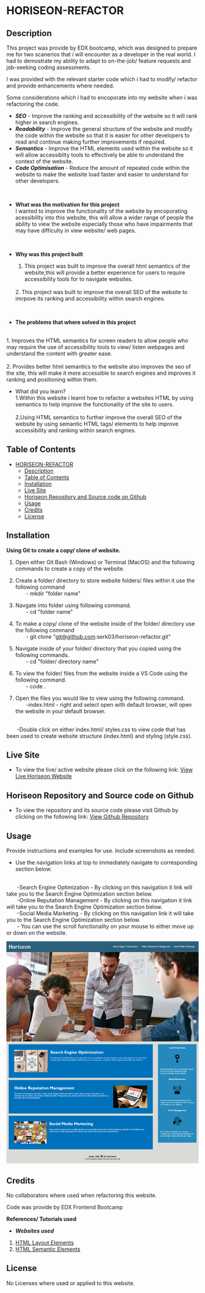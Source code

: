 # HORISEON-REFACTOR

## Description

This project was provide by EDX bootcamp, which was designed to prepare me for two scanerios that i will encounter as a developer in the real world. I had to demostrate my ability to adapt to on-the-job/ feature requests and job-seeking coding assessments.

I was provided with the relevant starter code which i had to modify/ refactor and provide enhancements where needed.

Some considerations which i had to encoporate into my website when i was refactoring the code. 

- ***SEO*** - Improve the ranking and accessibility of the website so it will rank higher in search engines.
- ***Readability*** - Improve the general structure of the website and modify the code within the website so that it is easier for other developers to read and continue making further improvements if required.
- ***Semantics*** - Improve the HTML elements used within the website so it will allow accessiblity tools to effectively be able to understand the context of the website.
- ***Code Optimisation*** - Reduce the amount of repeated code within the website to make the website load faster and easier to understand for other developers. 

<br>

- **What was the motivation for this project**
  <br> 
  I wanted to improve the functionality of the website by encoporating acessibility into this website, this will allow a wider range of people the ability to view the website especially those who have impairments that may have difficulty in view website/ web pages.
  
  <br>
- **Why was this project built**
  &nbsp;&nbsp;&nbsp;&nbsp;&nbsp;&nbsp;
  1. This project was built to improve the overall html semantics of the website,this will provide a better experience for users to require accessibility tools for to navigate websites.
  <br>
  2. This project was built to improve the overall SEO of the website to imrpove its ranking and accessibility within search engines.
  
<br>

- **The problems that where solved in this project**
<br>
 1. Improves the HTML semantics for screen readers to allow people who may require the use of accessibility tools to view/ listen webpages and understand the content with greater ease.<br><br>
 2. Provides better html semantics to the website also improves the seo of the site, this will make it more accessible to search engines and improves it ranking and positioning within them.


- What did you learn?<br>
  1.Within this website i learnt how to refactor a websites HTML by using semantics to help improve the functionality of the site to users.
  <br><br>
  2.Using HTML semantics to further improve the overall SEO of the website by using semantic HTML tags/ elements to help improve accessibility and ranking within search engines.

## Table of Contents


- [HORISEON-REFACTOR](#horiseon-refactor)
  - [Description](#description)
  - [Table of Contents](#table-of-contents)
  - [Installation](#installation)
  - [Live Site](#live-site)
  - [Horiseon Repository and Source code on Github](#horiseon-repository-and-source-code-on-github)
  - [Usage](#usage)
  - [Credits](#credits)
  - [License](#license)

## Installation



**Using Git to create a copy/ clone of website.**


1. Open either Git Bash (Windows) or Terminal (MacOS) and the following commands to create a copy of the website.
   
2. Create a folder/ directory to store website folders/ files within it use the following command<br>
  &nbsp;&nbsp;&nbsp;&nbsp;&nbsp;&nbsp; -
  mkdir "folder name"<br>

1.  Navgate into folder using following command.<br>
  &nbsp;&nbsp;&nbsp;&nbsp;&nbsp;&nbsp; -
  cd "folder name"<br>

1. To make a copy/ clone of the website inside of the folder/ directory use the following command<br>
  &nbsp;&nbsp;&nbsp;&nbsp;&nbsp;&nbsp; -
  git clone "git@github.com:serk03/horiseon-refactor.git"
  
1. Navigate inside of your folder/ directory that you copied using the following commands.<br>
&nbsp;&nbsp;&nbsp;&nbsp;&nbsp;&nbsp; -
  cd "folder/ directory name"

1. To view the folder/ files from the website inside a VS Code using the following command.<br>
&nbsp;&nbsp;&nbsp;&nbsp;&nbsp;&nbsp; -
  code .

1. Open the files you would like to view using the following command.<br>
&nbsp;&nbsp;&nbsp;&nbsp;&nbsp;&nbsp; 
  -index.html - right and select open with default browser, will open the website in your default browser.
  <br>
&nbsp;&nbsp;&nbsp;&nbsp;&nbsp;&nbsp; 
 -Double click on either index.html/ styles.css to view code that has been used to create website structure (index.html) and styling (style.css).

<br>

## Live Site
- To view the live/ active website please click on the following link: [View Live Horiseon Website](https://serk03.github.io/horiseon-refactor/)

## Horiseon Repository and Source code on Github
- To view the repository and its source code please visit Github by clicking on the following link: [View Github Repository](https://github.com/serk03/horiseon-refactor)


## Usage

Provide instructions and examples for use. Include screenshots as needed.

- Use the navigation links at top to immediately navigate to corresponding section below.
<br>
&nbsp;&nbsp;&nbsp;&nbsp;&nbsp;&nbsp; 
-Search Engine Optimization - By clicking on this navigation it link will take you to the Search Engine Optimization section below.
<br>
&nbsp;&nbsp;&nbsp;&nbsp;&nbsp;&nbsp; 
-Online Reputation Management - By clicking on this navigation it link will take you to the Search Engine Optimization section below.
<br>
&nbsp;&nbsp;&nbsp;&nbsp;&nbsp;&nbsp; 
-Social Media Marketing - By clicking on this navigation link it will take you to the Search Engine Optimization section below.
<br>
&nbsp;&nbsp;&nbsp;&nbsp;&nbsp;&nbsp; 
- You can use the scroll functionality on your mouse to either move up or down on the website.

![alt text](assets/images/horiseon-website.png)

## Credits

No collaborators where used when refactoring this website.

Code was provide by EDX Frontend Bootcamp


**References/ Tutorials used**

- ***Websites used***
1. [HTML Layout Elements](https://www.w3schools.com/html/html_layout.asp) 
2.  [HTML Semantic Elements](https://www.w3schools.com/html/html5_semantic_elements.asp) 

## License

No Licenses where used or applied to this website.

